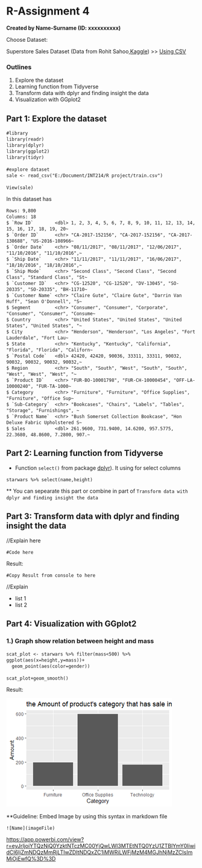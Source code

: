 # R-Assignment 4

**Created by Name-Surname (ID: xxxxxxxxxx)**

Choose Dataset:

Superstore Sales Dataset (Data from Rohit Sahoo,[Kaggle](https://www.kaggle.com/rohitsahoo/sales-forecasting)) >> [Using CSV](https://raw.githubusercontent.com/safesit23/INT214-Statistics/main/datasets/superstore_sales.csv)


### Outlines
1. Explore the dataset
2. Learning function from Tidyverse
3. Transform data with dplyr and finding insight the data
4. Visualization with GGplot2

## Part 1: Explore the dataset

```
#library
library(readr)
library(dplyr)
library(ggplot2)
library(tidyr)

#explore dataset
sale <- read_csv("E:/Document/INT214/R project/train.csv")

View(sale)
```

In this dataset has 
```
Rows: 9,800
Columns: 18
$ `Row ID`        <dbl> 1, 2, 3, 4, 5, 6, 7, 8, 9, 10, 11, 12, 13, 14, 15, 16, 17, 18, 19, 20~
$ `Order ID`      <chr> "CA-2017-152156", "CA-2017-152156", "CA-2017-138688", "US-2016-108966~
$ `Order Date`    <chr> "08/11/2017", "08/11/2017", "12/06/2017", "11/10/2016", "11/10/2016",~
$ `Ship Date`     <chr> "11/11/2017", "11/11/2017", "16/06/2017", "18/10/2016", "18/10/2016",~
$ `Ship Mode`     <chr> "Second Class", "Second Class", "Second Class", "Standard Class", "St~
$ `Customer ID`   <chr> "CG-12520", "CG-12520", "DV-13045", "SO-20335", "SO-20335", "BH-11710~
$ `Customer Name` <chr> "Claire Gute", "Claire Gute", "Darrin Van Huff", "Sean O'Donnell", "S~
$ Segment         <chr> "Consumer", "Consumer", "Corporate", "Consumer", "Consumer", "Consume~
$ Country         <chr> "United States", "United States", "United States", "United States", "~
$ City            <chr> "Henderson", "Henderson", "Los Angeles", "Fort Lauderdale", "Fort Lau~
$ State           <chr> "Kentucky", "Kentucky", "California", "Florida", "Florida", "Californ~
$ `Postal Code`   <dbl> 42420, 42420, 90036, 33311, 33311, 90032, 90032, 90032, 90032, 90032,~
$ Region          <chr> "South", "South", "West", "South", "South", "West", "West", "West", "~
$ `Product ID`    <chr> "FUR-BO-10001798", "FUR-CH-10000454", "OFF-LA-10000240", "FUR-TA-1000~
$ Category        <chr> "Furniture", "Furniture", "Office Supplies", "Furniture", "Office Sup~
$ `Sub-Category`  <chr> "Bookcases", "Chairs", "Labels", "Tables", "Storage", "Furnishings", ~
$ `Product Name`  <chr> "Bush Somerset Collection Bookcase", "Hon Deluxe Fabric Upholstered S~
$ Sales           <dbl> 261.9600, 731.9400, 14.6200, 957.5775, 22.3680, 48.8600, 7.2800, 907.~
```



## Part 2: Learning function from Tidyverse

- Function `select()` from package [dplyr](https://dplyr.tidyverse.org/articles/dplyr.html#select-columns-with-select)). It using for select columns

```
starwars %>% select(name,height)
```
** You can sepearate this part or combine in part of `Transform data with dplyr and finding insight the data`

## Part 3: Transform data with dplyr and finding insight the data

//Explain here

```
#Code here
```

Result:

```
#Copy Result from console to here
```
//Explain

- list 1
- list 2

## Part 4: Visualization with GGplot2
### 1.) Graph show relation between height and mass
```
scat_plot <- starwars %>% filter(mass<500) %>% ggplot(aes(x=height,y=mass))+
  geom_point(aes(color=gender))

scat_plot+geom_smooth()
```
Result:

![Graph 1](graph1.png)

**Guideline:
Embed Image by using this syntax in markdown file
````
![Name](imageFile)
````
https://app.powerbi.com/view?r=eyJrIjoiYTQzNjQ0YzktNTczMC00YjQwLWI3MTEtNTQ0YzU1ZTBlYmY0IiwidCI6IjZmNDQzMmRjLTIwZDItNDQxZC1iMWRiLWFjMzM4MGJhNjMzZCIsImMiOjEwfQ%3D%3D
